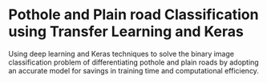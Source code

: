 # Pothole and Plain road Classification using Transfer Learning and Keras
Using deep learning and Keras techniques to solve the binary image classification problem of differentiating pothole and plain roads by adopting an accurate model for savings in training time and computational efficiency.
